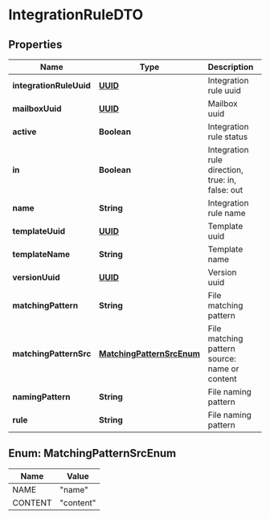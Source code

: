 # IntegrationRuleDTO

## Properties
Name | Type | Description | Notes
------------ | ------------- | ------------- | -------------
**integrationRuleUuid** | [**UUID**](UUID.md) | Integration rule uuid |  [optional]
**mailboxUuid** | [**UUID**](UUID.md) | Mailbox uuid | 
**active** | **Boolean** | Integration rule status | 
**in** | **Boolean** | Integration rule direction, true: in, false: out | 
**name** | **String** | Integration rule name | 
**templateUuid** | [**UUID**](UUID.md) | Template uuid | 
**templateName** | **String** | Template name |  [optional]
**versionUuid** | [**UUID**](UUID.md) | Version uuid | 
**matchingPattern** | **String** | File matching pattern |  [optional]
**matchingPatternSrc** | [**MatchingPatternSrcEnum**](#MatchingPatternSrcEnum) | File matching pattern source: name or content |  [optional]
**namingPattern** | **String** | File naming pattern |  [optional]
**rule** | **String** | File naming pattern | 

<a name="MatchingPatternSrcEnum"></a>
## Enum: MatchingPatternSrcEnum
Name | Value
---- | -----
NAME | &quot;name&quot;
CONTENT | &quot;content&quot;
